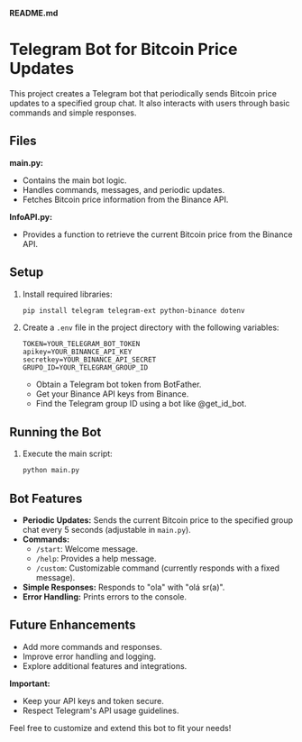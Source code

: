  **README.md**

# Telegram Bot for Bitcoin Price Updates

This project creates a Telegram bot that periodically sends Bitcoin price updates to a specified group chat. It also interacts with users through basic commands and simple responses.

## Files

**main.py:**

* Contains the main bot logic.
* Handles commands, messages, and periodic updates.
* Fetches Bitcoin price information from the Binance API.

**InfoAPI.py:**

* Provides a function to retrieve the current Bitcoin price from the Binance API.

## Setup

1. Install required libraries:

   ```bash
   pip install telegram telegram-ext python-binance dotenv
   ```

2. Create a `.env` file in the project directory with the following variables:

   ```
   TOKEN=YOUR_TELEGRAM_BOT_TOKEN
   apikey=YOUR_BINANCE_API_KEY
   secretkey=YOUR_BINANCE_API_SECRET
   GRUPO_ID=YOUR_TELEGRAM_GROUP_ID
   ```

   - Obtain a Telegram bot token from BotFather.
   - Get your Binance API keys from Binance.
   - Find the Telegram group ID using a bot like @get_id_bot.

## Running the Bot

1. Execute the main script:

   ```bash
   python main.py
   ```

## Bot Features

* **Periodic Updates:** Sends the current Bitcoin price to the specified group chat every 5 seconds (adjustable in `main.py`).
* **Commands:**
    - `/start`: Welcome message.
    - `/help`: Provides a help message.
    - `/custom`: Customizable command (currently responds with a fixed message).
* **Simple Responses:** Responds to "ola" with "olá sr(a)".
* **Error Handling:** Prints errors to the console.

## Future Enhancements

* Add more commands and responses.
* Improve error handling and logging.
* Explore additional features and integrations.

**Important:**

* Keep your API keys and token secure.
* Respect Telegram's API usage guidelines.

Feel free to customize and extend this bot to fit your needs!
